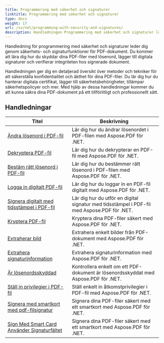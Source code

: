 ```yaml
---
title: Programmering med säkerhet och signaturer
linktitle: Programmering med säkerhet och signaturer
type: docs
weight: 17
url: /sv/net/programming-with-security-and-signatures/
description: Handledningen Programmering med säkerhet och signaturer lär dig hur du säkrar och signerar dina PDF-dokument, vilket säkerställer konfidentialitet och äkthet.
---
```

Handledning för programmering med säkerhet och signaturer leder dig genom säkerhets- och signaturfunktioner för PDF-dokument. Du kommer att lära dig hur du skyddar dina PDF-filer med lösenord, lägger till digitala signaturer och verifierar integriteten hos signerade dokument.

Handledningen ger dig en detaljerad översikt över metoder och tekniker för att säkerställa konfidentialitet och äkthet för dina PDF-filer. Du lär dig hur du hanterar digitala certifikat, lägger till säkerhetsbehörigheter, tillämpar säkerhetspolicyer och mer. Med hjälp av dessa handledningar kommer du att kunna säkra dina PDF-dokument på ett tillförlitligt och professionellt sätt.

## Handledningar
| Titel | Beskrivning |
| --- | --- | 
| [Ändra lösenord i PDF-fil](./change-password/) | Lär dig hur du ändrar lösenordet i PDF-filen med Aspose.PDF för .NET. |  
| [Dekryptera PDF-fil](./decrypt/) | Lär dig hur du dekrypterar en PDF-fil med Aspose.PDF för .NET. |  
| [Bestäm rätt lösenord i PDF-fil](./determine-correct-password/) | Lär dig hur du bestämmer rätt lösenord i PDF-filen med Aspose.PDF för .NET. |  
| [Logga in digitalt PDF-fil](./digitally-sign/) | Lär dig hur du loggar in en PDF-fil digitalt med Aspose.PDF för .NET. |  
| [Signera digitalt med tidsstämpel i PDF-fil](./digitally-sign-with-time-stamp/) | Lär dig hur du utför en digital signatur med tidsstämpel i PDF-fil med Aspose.PDF för .NET. |  
| [Kryptera PDF-fil](./encrypt/) | Kryptera dina PDF-filer säkert med Aspose.PDF för .NET. |  
| [Extraherar bild](./extracting-image/) | Extrahera enkelt bilder från PDF-dokument med Aspose.PDF för .NET. |  
| [Extrahera signaturinformation](./extract-signature-info/) | Extrahera signaturinformation med Aspose.PDF för .NET. |  
| [Är lösenordsskyddad](./is-password-protected/) | Kontrollera enkelt om ett PDF-dokument är lösenordsskyddat med Aspose.PDF för .NET. |  
| [Ställ in privilegier i PDF-fil](./set-privileges/) | Ställ enkelt in åtkomstprivilegier i PDF-fil med Aspose.PDF för .NET. |  
| [Signera med smartkort med pdf-filsignatur](./sign-with-smart-card-using-pdf-file-signature/) | Signera dina PDF-filer säkert med ett smartkort med Aspose.PDF för .NET. |  
| [Sign Med Smart Card Använder Signaturfältet](./sign-with-smart-card-using-signature-field/) | Signera dina PDF-filer säkert med ett smartkort med Aspose.PDF för .NET. |  